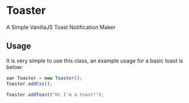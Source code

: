 # Toaster
A Simple VanillaJS Toast Notification Maker

## Usage
It is very simple to use this class, an example usage for a basic toast is below:

```javascript
var Toaster = new Toaster();
Toaster.addCss();

Toaster.addToast("Hi I'm a toast!");
```
